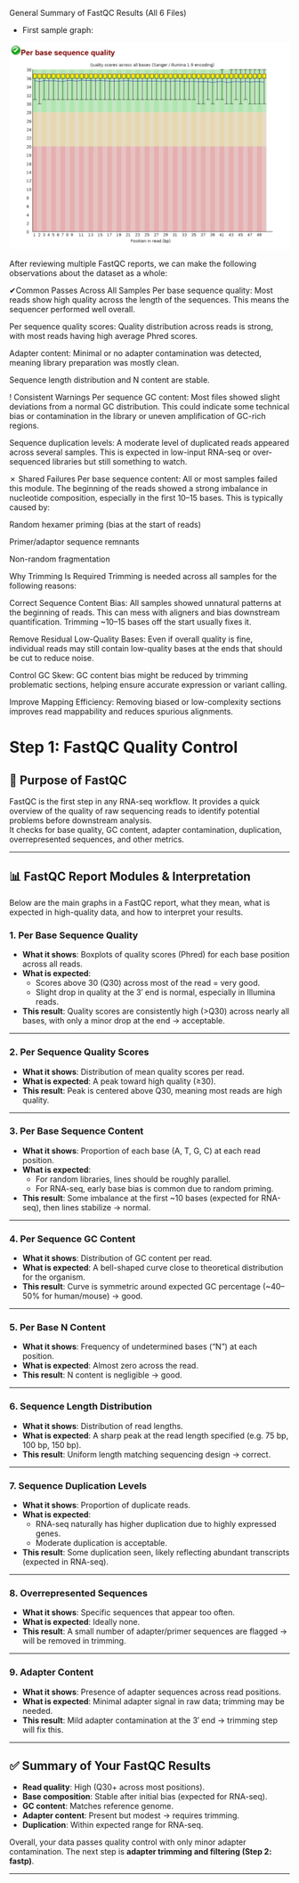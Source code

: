 General Summary of FastQC Results (All 6 Files)
- First sample graph:
<p align="center">
  <img src="../../images/Per base sequence quality_KO_SRR13633857.png" alt="Per base sequence quality_KO_SRR13633857.png" width="600">
</p>

After reviewing multiple FastQC reports, we can make the following observations about the dataset as a whole:

✔Common Passes Across All Samples
Per base sequence quality: Most reads show high quality across the length of the sequences. This means the sequencer performed well overall.

Per sequence quality scores: Quality distribution across reads is strong, with most reads having high average Phred scores.

Adapter content: Minimal or no adapter contamination was detected, meaning library preparation was mostly clean.

Sequence length distribution and N content are stable.

! Consistent Warnings
Per sequence GC content: Most files showed slight deviations from a normal GC distribution. This could indicate some technical bias or contamination in the library or uneven amplification of GC-rich regions.

Sequence duplication levels: A moderate level of duplicated reads appeared across several samples. This is expected in low-input RNA-seq or over-sequenced libraries but still something to watch.

✗ Shared Failures
Per base sequence content: All or most samples failed this module. The beginning of the reads showed a strong imbalance in nucleotide composition, especially in the first 10–15 bases. This is typically caused by:

Random hexamer priming (bias at the start of reads)

Primer/adaptor sequence remnants

Non-random fragmentation

Why Trimming Is Required
Trimming is needed across all samples for the following reasons:

Correct Sequence Content Bias:
All samples showed unnatural patterns at the beginning of reads. This can mess with aligners and bias downstream quantification. Trimming ~10–15 bases off the start usually fixes it.

Remove Residual Low-Quality Bases:
Even if overall quality is fine, individual reads may still contain low-quality bases at the ends that should be cut to reduce noise.

Control GC Skew:
GC content bias might be reduced by trimming problematic sections, helping ensure accurate expression or variant calling.

Improve Mapping Efficiency:
Removing biased or low-complexity sections improves read mappability and reduces spurious alignments.


# Step 1: FastQC Quality Control

## 📌 Purpose of FastQC
FastQC is the first step in any RNA-seq workflow. It provides a quick overview of the quality of raw sequencing reads to identify potential problems before downstream analysis.  
It checks for base quality, GC content, adapter contamination, duplication, overrepresented sequences, and other metrics.

---

## 📊 FastQC Report Modules & Interpretation

Below are the main graphs in a FastQC report, what they mean, what is expected in high-quality data, and how to interpret your results.

### 1. **Per Base Sequence Quality**
- **What it shows**: Boxplots of quality scores (Phred) for each base position across all reads.  
- **What is expected**:  
  - Scores above 30 (Q30) across most of the read = very good.  
  - Slight drop in quality at the 3′ end is normal, especially in Illumina reads.  
- **This result**: Quality scores are consistently high (>Q30) across nearly all bases, with only a minor drop at the end → acceptable.

---

### 2. **Per Sequence Quality Scores**
- **What it shows**: Distribution of mean quality scores per read.  
- **What is expected**: A peak toward high quality (≥30).  
- **This result**: Peak is centered above Q30, meaning most reads are high quality.

---

### 3. **Per Base Sequence Content**
- **What it shows**: Proportion of each base (A, T, G, C) at each read position.  
- **What is expected**:  
  - For random libraries, lines should be roughly parallel.  
  - For RNA-seq, early base bias is common due to random priming.  
- **This result**: Some imbalance at the first ~10 bases (expected for RNA-seq), then lines stabilize → normal.

---

### 4. **Per Sequence GC Content**
- **What it shows**: Distribution of GC content per read.  
- **What is expected**: A bell-shaped curve close to theoretical distribution for the organism.  
- **This result**: Curve is symmetric around expected GC percentage (~40–50% for human/mouse) → good.

---

### 5. **Per Base N Content**
- **What it shows**: Frequency of undetermined bases (“N”) at each position.  
- **What is expected**: Almost zero across the read.  
- **This result**: N content is negligible → good.

---

### 6. **Sequence Length Distribution**
- **What it shows**: Distribution of read lengths.  
- **What is expected**: A sharp peak at the read length specified (e.g. 75 bp, 100 bp, 150 bp).  
- **This result**: Uniform length matching sequencing design → correct.

---

### 7. **Sequence Duplication Levels**
- **What it shows**: Proportion of duplicate reads.  
- **What is expected**:  
  - RNA-seq naturally has higher duplication due to highly expressed genes.  
  - Moderate duplication is acceptable.  
- **This result**: Some duplication seen, likely reflecting abundant transcripts (expected in RNA-seq).

---

### 8. **Overrepresented Sequences**
- **What it shows**: Specific sequences that appear too often.  
- **What is expected**: Ideally none.  
- **This result**: A small number of adapter/primer sequences are flagged → will be removed in trimming.

---

### 9. **Adapter Content**
- **What it shows**: Presence of adapter sequences across read positions.  
- **What is expected**: Minimal adapter signal in raw data; trimming may be needed.  
- **This result**: Mild adapter contamination at the 3′ end → trimming step will fix this.

---

## ✅ Summary of Your FastQC Results
- **Read quality**: High (Q30+ across most positions).  
- **Base composition**: Stable after initial bias (expected for RNA-seq).  
- **GC content**: Matches reference genome.  
- **Adapter content**: Present but modest → requires trimming.  
- **Duplication**: Within expected range for RNA-seq.  

Overall, your data passes quality control with only minor adapter contamination. The next step is **adapter trimming and filtering (Step 2: fastp)**.

---
